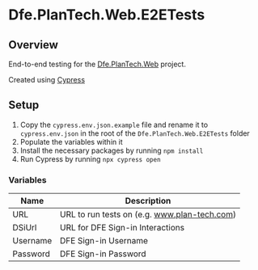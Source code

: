 # Dfe.PlanTech.Web.E2ETests

## Overview

End-to-end testing for the [Dfe.PlanTech.Web](../../src/Dfe.PlanTech.Web/) project.

Created using [Cypress](https://cypress.io)

## Setup

1. Copy the `cypress.env.json.example` file and rename it to `cypress.env.json` in the root of the `Dfe.PlanTech.Web.E2ETests` folder
2. Populate the variables within it
3. Install the necessary packages by running `npm install`
4. Run Cypress by running `npx cypress open`

### Variables

| Name     | Description                                  |
| -------- | -------------------------------------------- |
| URL      | URL to run tests on (e.g. www.plan-tech.com) |
| DSiUrl   | URL for DFE Sign-in Interactions             |
| Username | DFE Sign-in Username                         |
| Password | DFE Sign-in Password                         |
